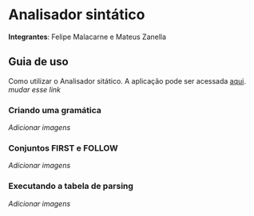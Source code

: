 # Analisador sintático

**Integrantes**: Felipe Malacarne e Mateus Zanella

## Guia de uso

Como utilizar o Analisador sitático. A aplicação pode ser acessada [aqui](https://github.com/FelipeMalacarne/parser). *mudar esse link*

### Criando uma gramática

*Adicionar imagens*

### Conjuntos FIRST e FOLLOW

*Adicionar imagens*

### Executando a tabela de parsing

*Adicionar imagens*
